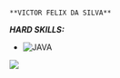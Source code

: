                                                                        **VICTOR FELIX DA SILVA**

***HARD SKILLS:***
  - ![JAVA](https://img.shields.io/badge/-java-333333?style=flat&logo=java&logoColor=007396) 
  <a href="https://spring.io/projects/spring-boot" alt="github" target="_blank">

  <img src="https://img.shields.io/badge/springboot?&style=flat-square&logo=springboot&logoColor=green">

  </a>
